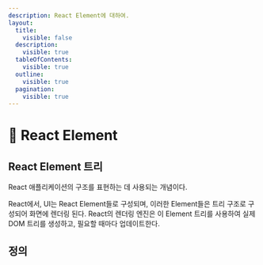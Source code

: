 ```yaml
---
description: React Element에 대하여.
layout:
  title:
    visible: false
  description:
    visible: true
  tableOfContents:
    visible: true
  outline:
    visible: true
  pagination:
    visible: true
---
```


# 📘 React Element

## React Element 트리

&#x20; React 애플리케이션의 구조를 표현하는 데 사용되는 개념이다.

&#x20; React에서, UI는 React Element들로 구성되며, 이러한 Element들은 트리 구조로 구성되어 화면에 렌더링 된다. React의 렌더링 엔진은 이 Element 트리를 사용하여 실제 DOM 트리를 생성하고, 필요할 때마다 업데이트한다.



## 정의

